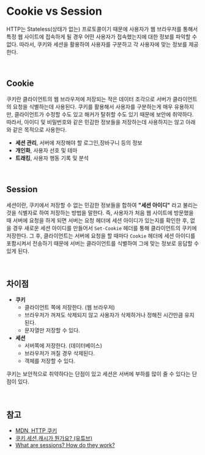 # Cookie vs Session

HTTP는 Stateless(상태가 없는) 프로토콜이기 때문에 사용자가 웹 브라우저를 통해서 특정 웹 사이트에 접속하게 될 경우 어떤 사용자가 접속했는지에 대한 정보를 파악할 수 없다. 따라서, 쿠키와 세션을 활용하여 사용자를 구분하고 각 사용자에 맞는 정보를 제공한다.

<br>

## Cookie

쿠키란 클라이언트의 웹 브라우저에 저장되는 작은 데이터 조각으로 서버가 클라이언트의 요청을 식별하는데 사용된다. 쿠키를 활용해서 사용자를 구분하는게 매우 유용하지만, 클라이언트가 수정할 수도 있고 해커가 탈취할 수도 있기 때문에 보안에 취약하다. 따라서, 아이디 및 비밀번호와 같은 민감한 정보들을 저장하는데 사용하지는 않고 아래와 같은 목적으로 사용한다.

* **세션 관리**, 서버에 저장해야 할 로그인,장바구니 등의 정보
* **개인화**, 사용자 선호 및 테마
* **트래킹**, 사용자 행동 기록 및 분석

<br>

## Session

세션이란, 쿠키에서 저장할 수 없는 민감한 정보들을 합하여 **"세션 아이디"** 라고 불리는 것을 식별자로 하여 저장하는 방법을 말한다. 즉, 사용자가 처음 웹 사이트에 방문했을 때 서버에 요청을 하게 되면 서버는 요청 헤더에 세션 아이디가 있는지를 확인한 후, 없을 경우 새로운 세션 아이디를 만들어서 `Set-Cookie` 헤더를 통해 클라이언트의 쿠키에 저장한다. 그 후, 클라이언트는 서버에 요청을 할 때마다 `Cookie` 헤더에 세션 아이디를 포함시켜서 전송하기 때문에 서버는 클라이언트를 식별하여 그에 맞는 정보로 응답할 수 있게 된다.

<br>

## 차이점

* **쿠키**
  * 클라이언트 쪽에 저장한다. (웹 브라우저)
  * 브라우저가 꺼져도 삭제되지 않고 사용자가 삭제하거나 정해진 시간만큼 유지된다.
  * 문자열만 저장할 수 있다.
* **세션**
  * 서버쪽에 저장한다. (데이터베이스)
  * 브라우저가 꺼질 경우 삭제된다.
  * 객체를 저장할 수 있다.

쿠키는 보안적으로 취약하다는 단점이 있고 세션은 서버에 부하를 많이 줄 수 있다는 단점이 있다.

<br>

## 참고

* [MDN, HTTP 쿠키](https://developer.mozilla.org/ko/docs/Web/HTTP/Cookies)
* [쿠키,세션,캐시가 뭔가요? (유튜브)](https://www.youtube.com/watch?v=OpoVuwxGRDI)
* [What are sessions? How do they work?](https://stackoverflow.com/questions/3804209/what-are-sessions-how-do-they-work)

